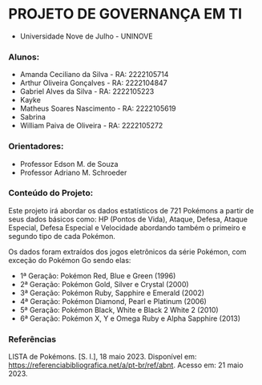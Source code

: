 # PROJETO DE GOVERNANÇA EM TI
- Universidade Nove de Julho - UNINOVE

### Alunos:
- Amanda Ceciliano da Silva -   RA: 2222105714
- Arthur Oliveira Gonçalves -   RA: 2222104847
- Gabriel Alves da Silva    -   RA: 2222105223
- Kayke
- Matheus Soares Nascimento -   RA: 2222105619
- Sabrina
- William Paiva de Oliveira -   RA: 2222105272

### Orientadores:
- Professor Edson M. de Souza
- Professor Adriano M. Schroeder

### Conteúdo do Projeto:

Este projeto irá abordar os dados estatísticos de 721 Pokémons a partir de seus dados básicos como: HP (Pontos de Vida), Ataque, Defesa, Ataque Especial, Defesa Especial e Velocidade abordando também o primeiro e segundo tipo de cada Pokémon.

Os dados foram extraídos dos jogos eletrônicos da série Pokémon, com exceção do Pokémon Go sendo elas:
- 1ª Geração: Pokémon Red, Blue e Green (1996)
- 2ª Geração: Pokémon Gold, Silver e Crystal (2000)
- 3ª Geração: Pokémon Ruby, Sapphire e Emerald (2002)
- 4ª Geração: Pokémon Diamond, Pearl e Platinum (2006)
- 5ª Geração: Pokémon Black, White e Black 2 White 2 (2010)
- 6ª Geração: Pokémon X, Y e Omega Ruby e Alpha Sapphire (2013)

### Referências
LISTA de Pokémons. [S. l.], 18 maio 2023. Disponível em: https://referenciabibliografica.net/a/pt-br/ref/abnt. Acesso em: 21 maio 2023.
